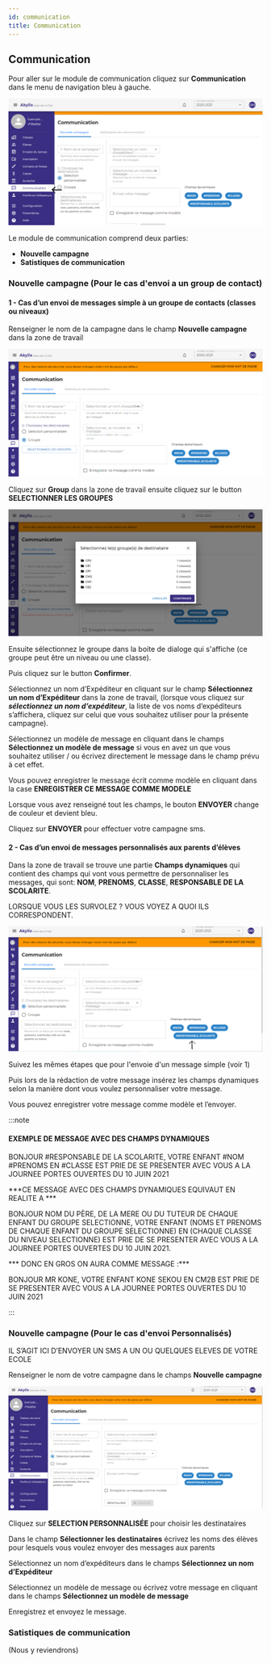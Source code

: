 ```yaml
---
id: communication
title: Communication
---
```


## Communication

Pour aller sur le module de communication cliquez sur **Communication** dans le menu de navigation bleu à gauche.

![img](../static/img/Communication/Comm2.PNG)

Le module de communication comprend deux parties:

- **Nouvelle campagne**
- **Satistiques de communication**

### Nouvelle campagne (Pour le cas d'envoi a un group de contact)

#### 1 - Cas d’un envoi de messages simple à un groupe de contacts (classes ou niveaux)

Renseigner le nom de la campagne dans le champ **Nouvelle campagne** dans la zone de travail

![img](../static/img/Communication/commGroupe.PNG)

Cliquez sur **Group** dans la zone de travail ensuite cliquez sur le button **SELECTIONNER LES GROUPES**

![img](../static/img/Communication/CommBoiteDialogue.PNG)

Ensuite sélectionnez le groupe dans la boite de dialoge qui s'affiche (ce groupe peut être un niveau ou une classe).

Puis cliquez sur le button **Confirmer**.

Sélectionnez un nom d’Expéditeur en cliquant sur le champ **Sélectionnez un nom d’Expéditeur** dans la zone de travail, (lorsque vous cliquez sur ***sélectionnez un nom d’expéditeur***, la liste de vos noms d’expéditeurs s’affichera, cliquez sur celui que vous souhaitez utiliser pour la présente campagne).

Sélectionnez un modèle de message en cliquant dans le champs **Sélectionnez un modèle de message** si vous en avez un que vous souhaitez utiliser / ou écrivez directement le message dans le champ prévu à cet effet.

Vous pouvez enregistrer le message écrit comme modèle en cliquant dans la case **ENREGISTRER CE MESSAGE COMME MODELE**

Lorsque vous avez renseigné tout les champs, le bouton **ENVOYER** change de couleur et devient bleu. 

Cliquez sur **ENVOYER** pour effectuer votre campagne sms.

#### 2 - Cas d’un envoi de messages personnalisés aux parents d’élèves

Dans la zone de travail se trouve une partie **Champs dynamiques** qui contient des champs qui vont vous permettre de personnaliser les messages, qui sont: **NOM**, **PRENOMS**, **CLASSE**, **RESPONSABLE DE LA SCOLARITE**.

LORSQUE VOUS LES SURVOLEZ ? VOUS VOYEZ A QUOI ILS CORRESPONDENT.

![img](../static/img/Communication/CommChampsDynamique.PNG)

Suivez les mêmes étapes que pour l'envoie d'un message simple (voir 1)

Puis lors de la rédaction de votre message insérez les champs dynamiques selon la manière dont vous voulez personnaliser votre message.

Vous pouvez enregistrer votre message comme modèle et l’envoyer.

:::note

#### EXEMPLE DE MESSAGE AVEC DES CHAMPS DYNAMIQUES 

BONJOUR #RESPONSABLE DE LA SCOLARITE, VOTRE ENFANT #NOM #PRENOMS EN #CLASSE EST PRIE DE SE PRESENTER AVEC VOUS A LA JOURNEE PORTES OUVERTES DU 10 JUIN 2021

***CE MESSAGE AVEC DES CHAMPS DYNAMIQUES EQUIVAUT EN REALITE A ***

BONJOUR NOM DU PÈRE, DE LA MERE OU DU TUTEUR DE CHAQUE ENFANT DU GROUPE SELECTIONNE, VOTRE ENFANT (NOMS ET PRENOMS DE CHAQUE ENFANT DU GROUPE SELECTIONNE) EN (CHAQUE CLASSE DU NIVEAU SELECTIONNE) EST PRIE DE SE PRESENTER AVEC VOUS A LA JOURNEE PORTES OUVERTES DU 10 JUIN 2021.

*** DONC EN GROS ON AURA COMME MESSAGE :***

BONJOUR MR KONE, VOTRE ENFANT KONE SEKOU EN CM2B EST PRIE DE SE PRESENTER AVEC VOUS A LA JOURNEE PORTES OUVERTES DU 10 JUIN 2021


:::

### Nouvelle campagne (Pour le cas d'envoi Personnalisés)

IL S’AGIT ICI D’ENVOYER UN SMS A UN OU QUELQUES ELEVES DE VOTRE ECOLE

Renseigner le nom de votre campagne dans le champs **Nouvelle campagne** 

![img](../static/img/Communication/CommSelectionPersonnalise.PNG)

Cliquez sur **SELECTION PERSONNALISÉE** pour choisir les destinataires

Dans le champ **Sélectionner les destinataires** écrivez les noms des élèves pour lesquels vous voulez envoyer des messages aux parents

Sélectionnez un nom d’expéditeurs dans le champs **Sélectionnez un nom d’Expéditeur**

Sélectionnez un modèle de message ou écrivez votre message en cliquant dans le champs **Sélectionnez un modèle de message**

Enregistrez et envoyez le message.

### Satistiques de communication

(Nous y reviendrons)

